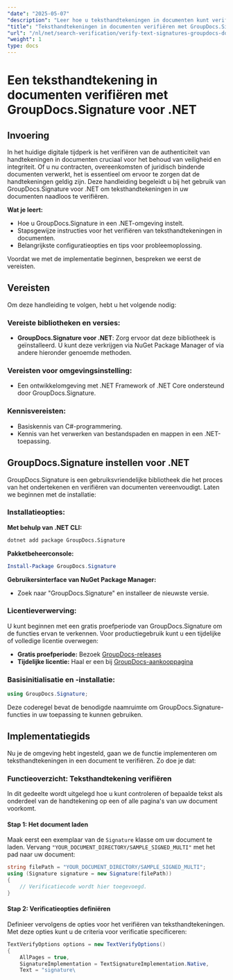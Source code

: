 ```yaml
---
"date": "2025-05-07"
"description": "Leer hoe u teksthandtekeningen in documenten kunt verifiëren met GroupDocs.Signature voor .NET. Deze handleiding behandelt de installatie, stapsgewijze verificatie en praktische toepassingen."
"title": "Teksthandtekeningen in documenten verifiëren met GroupDocs.Signature voor .NET"
"url": "/nl/net/search-verification/verify-text-signatures-groupdocs-dotnet/"
"weight": 1
type: docs
---
```

# Een teksthandtekening in documenten verifiëren met GroupDocs.Signature voor .NET

## Invoering

In het huidige digitale tijdperk is het verifiëren van de authenticiteit van handtekeningen in documenten cruciaal voor het behoud van veiligheid en integriteit. Of u nu contracten, overeenkomsten of juridisch bindende documenten verwerkt, het is essentieel om ervoor te zorgen dat de handtekeningen geldig zijn. Deze handleiding begeleidt u bij het gebruik van GroupDocs.Signature voor .NET om teksthandtekeningen in uw documenten naadloos te verifiëren.

**Wat je leert:**
- Hoe u GroupDocs.Signature in een .NET-omgeving instelt.
- Stapsgewijze instructies voor het verifiëren van teksthandtekeningen in documenten.
- Belangrijkste configuratieopties en tips voor probleemoplossing.

Voordat we met de implementatie beginnen, bespreken we eerst de vereisten.

## Vereisten

Om deze handleiding te volgen, hebt u het volgende nodig:

### Vereiste bibliotheken en versies:
- **GroupDocs.Signature voor .NET**: Zorg ervoor dat deze bibliotheek is geïnstalleerd. U kunt deze verkrijgen via NuGet Package Manager of via andere hieronder genoemde methoden.

### Vereisten voor omgevingsinstelling:
- Een ontwikkelomgeving met .NET Framework of .NET Core ondersteund door GroupDocs.Signature.

### Kennisvereisten:
- Basiskennis van C#-programmering.
- Kennis van het verwerken van bestandspaden en mappen in een .NET-toepassing.

## GroupDocs.Signature instellen voor .NET

GroupDocs.Signature is een gebruiksvriendelijke bibliotheek die het proces van het ondertekenen en verifiëren van documenten vereenvoudigt. Laten we beginnen met de installatie:

### Installatieopties:

**Met behulp van .NET CLI:**
```bash
dotnet add package GroupDocs.Signature
```

**Pakketbeheerconsole:**
```powershell
Install-Package GroupDocs.Signature
```

**Gebruikersinterface van NuGet Package Manager:**
- Zoek naar "GroupDocs.Signature" en installeer de nieuwste versie.

### Licentieverwerving:

U kunt beginnen met een gratis proefperiode van GroupDocs.Signature om de functies ervan te verkennen. Voor productiegebruik kunt u een tijdelijke of volledige licentie overwegen:
- **Gratis proefperiode:** Bezoek [GroupDocs-releases](https://releases.groupdocs.com/signature/net/)
- **Tijdelijke licentie:** Haal er een bij [GroupDocs-aankooppagina](https://purchase.groupdocs.com/temporary-license/)

### Basisinitialisatie en -installatie:

```csharp
using GroupDocs.Signature;
```

Deze coderegel bevat de benodigde naamruimte om GroupDocs.Signature-functies in uw toepassing te kunnen gebruiken.

## Implementatiegids

Nu je de omgeving hebt ingesteld, gaan we de functie implementeren om teksthandtekeningen in een document te verifiëren. Zo doe je dat:

### Functieoverzicht: Teksthandtekening verifiëren
In dit gedeelte wordt uitgelegd hoe u kunt controleren of bepaalde tekst als onderdeel van de handtekening op een of alle pagina's van uw document voorkomt.

#### Stap 1: Het document laden
Maak eerst een exemplaar van de `Signature` klasse om uw document te laden. Vervang `"YOUR_DOCUMENT_DIRECTORY/SAMPLE_SIGNED_MULTI"` met het pad naar uw document:

```csharp
string filePath = "YOUR_DOCUMENT_DIRECTORY/SAMPLE_SIGNED_MULTI";
using (Signature signature = new Signature(filePath))
{
    // Verificatiecode wordt hier toegevoegd.
}
```

#### Stap 2: Verificatieopties definiëren
Definieer vervolgens de opties voor het verifiëren van teksthandtekeningen. Met deze opties kunt u de criteria voor verificatie specificeren:

```csharp
TextVerifyOptions options = new TextVerifyOptions()
{
    AllPages = true,
    SignatureImplementation = TextSignatureImplementation.Native,
    Text = "signature\